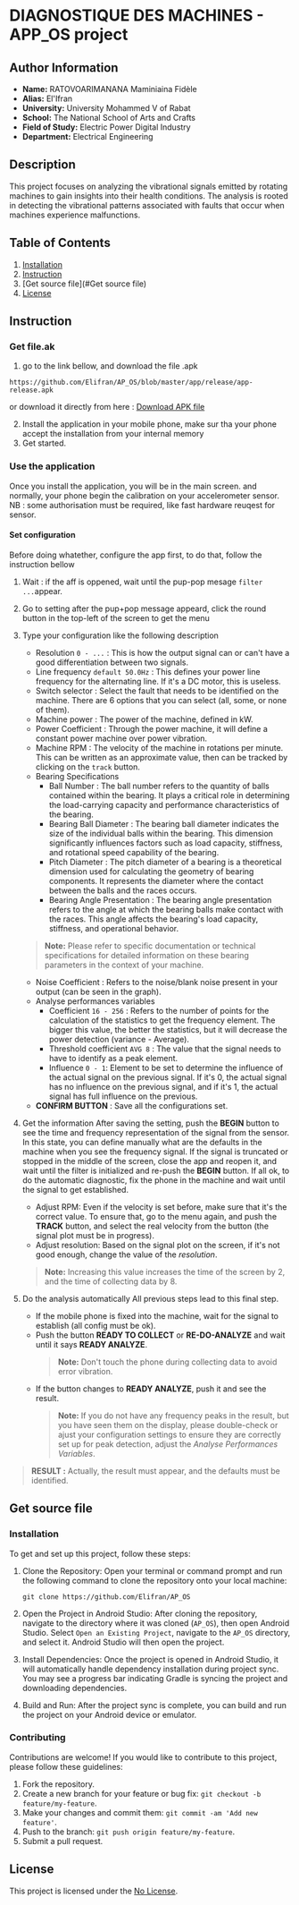 # DIAGNOSTIQUE DES MACHINES - APP_OS project
## Author Information

- **Name:** RATOVOARIMANANA Maminiaina Fidèle
- **Alias:** El'Ifran
- **University:** University Mohammed V of Rabat
- **School:** The National School of Arts and Crafts
- **Field of Study:** Electric Power Digital Industry
- **Department:** Electrical Engineering

    
## Description

This project focuses on analyzing the vibrational signals emitted by rotating machines to gain insights into their health conditions. 
The analysis is rooted in detecting the vibrational patterns associated with faults that occur when machines experience malfunctions.

## Table of Contents

1. [Installation](#Description)
2. [Instruction](#Instruction)
3. [Get source file](#Get source file)
4. [License](#license)

## Instruction
### Get file.ak
1. go to the link bellow, and download the file .apk

```
https://github.com/Elifran/AP_OS/blob/master/app/release/app-release.apk
```

or download it directly from here : [Download APK file](https://github.com/Elifran/AP_OS/raw/master/app/release/app-release.apk)

2. Install the application in your mobile phone, make sur tha your phone accept the installation from your internal memory
3. Get started.

### Use the application
Once you install the application, you will be in the main screen. and normally, your phone begin the calibration on your accelerometer sensor.
NB : some authorisation must be required, like fast hardware reuqest for sensor.

#### Set configuration
Before doing whatether, configure the app first, to do that, follow the instruction bellow
1. Wait :
   if the aff is oppened, wait until the pup-pop mesage `filter ...`appear.
2. Go to setting
   after the pup+pop message appeard, click the round button in the top-left of the screen to get the menu

3. Type your configuration like the following description

    - Resolution `0 - ...` : This is how the output signal can or can't have a good differentiation between two signals.
    - Line frequency `default 50.0Hz` : This defines your power line frequency for the alternating line. If it's a DC motor, this is useless.
    - Switch selector : Select the fault that needs to be identified on the machine. There are 6 options that you can select (all, some, or none of them).
    - Machine power : The power of the machine, defined in kW.
    - Power Coefficient : Through the power machine, it will define a constant power machine over power vibration.
    - Machine RPM : The velocity of the machine in rotations per minute. This can be written as an approximate value, then can be tracked by clicking on the `track` button.
    - Bearing Specifications
      - Ball Number : The ball number refers to the quantity of balls contained within the bearing. It plays a critical role in determining the load-carrying capacity and performance characteristics of the bearing.
      - Bearing Ball Diameter : The bearing ball diameter indicates the size of the individual balls within the bearing. This dimension significantly influences factors such as load capacity, stiffness, and rotational speed capability of the bearing.
      - Pitch Diameter : The pitch diameter of a bearing is a theoretical dimension used for calculating the geometry of bearing components. It represents the diameter where the contact between the balls and the races occurs.
      - Bearing Angle Presentation : The bearing angle presentation refers to the angle at which the bearing balls make contact with the races. This angle affects the bearing's load capacity, stiffness, and operational behavior.
    > **Note:** Please refer to specific documentation or technical specifications for detailed information on these bearing parameters in the context of your machine.
    - Noise Coefficient : Refers to the noise/blank noise present in your output (can be seen in the graph).
    - Analyse performances variables
      - Coefficient `16 - 256` : Refers to the number of points for the calculation of the statistics to get the frequency element. The bigger this value, the better the statistics, but it will decrease the power detection (variance - Average).
      - Threshold coefficient `AVG 8` : The value that the signal needs to have to identify as a peak element.
      - Influence `0 - 1`: Element to be set to determine the influence of the actual signal on the previous signal. If it's 0, the actual signal has no influence on the previous signal, and if it's 1, the actual signal has full influence on the previous.
    - **CONFIRM BUTTON** : Save all the configurations set.

4. Get the information
   After saving the setting, push the **BEGIN** button to see the time and frequency representation of the signal from the sensor. In this state, you can define manually what are the defaults in the machine when you see the frequency signal. If the signal is truncated or stopped in the middle of the screen, close the app and reopen it, and wait until the filter is initialized and re-push the **BEGIN** button.
   If all ok, to do the automatic diagnostic, fix the phone in the machine and wait until the signal to get established.
   - Adjust RPM: Even if the velocity is set before, make sure that it's the correct value. To ensure that, go to the menu again, and push the **TRACK** button, and select the real velocity from the button (the signal plot must be in progress).
   - Adjust resolution: Based on the signal plot on the screen, if it's not good enough, change the value of the *resolution*.
   > **Note:** Increasing this value increases the time of the screen by 2, and the time of collecting data by 8.

5. Do the analysis automatically
   All previous steps lead to this final step.
   - If the mobile phone is fixed into the machine, wait for the signal to establish (all config must be ok).
   - Push the button **READY TO COLLECT** or **RE-DO-ANALYZE** and wait until it says **READY ANALYZE**.
     > **Note:** Don't touch the phone during collecting data to avoid error vibration.
   - If the button changes to **READY ANALYZE**, push it and see the result.
     > **Note:** If you do not have any frequency peaks in the result, but you have seen them on the display, please double-check or ajust your configuration settings to ensure they are correctly set up for peak detection, adjust the *Analyse Performances Variables*.
> **RESULT :** Actually, the result must appear, and the defaults must be identified.

   
## Get source file 
### Installation

To get and set up this project, follow these steps:

1. Clone the Repository: Open your terminal or command prompt and run the following command to clone the repository onto your local machine:

    ```
    git clone https://github.com/Elifran/AP_OS
    ```

2. Open the Project in Android Studio: After cloning the repository, navigate to the directory where it was cloned (`AP_OS`), then open Android Studio. Select `Open an Existing Project`, navigate to the `AP_OS` directory, and select it. Android Studio will then open the project.

3. Install Dependencies: Once the project is opened in Android Studio, it will automatically handle dependency installation during project sync. You may see a progress bar indicating Gradle is syncing the project and downloading dependencies. 

4. Build and Run: After the project sync is complete, you can build and run the project on your Android device or emulator.

### Contributing

Contributions are welcome! If you would like to contribute to this project, please follow these guidelines:

1. Fork the repository.
2. Create a new branch for your feature or bug fix: `git checkout -b feature/my-feature`.
3. Make your changes and commit them: `git commit -am 'Add new feature'`.
4. Push to the branch: `git push origin feature/my-feature`.
5. Submit a pull request.

## License

This project is licensed under the [No License](LICENSE).
